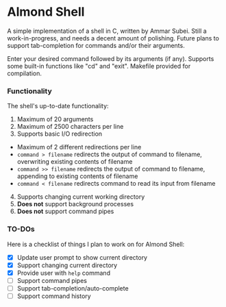 # Almond Shell
A simple implementation of a shell in C, written by Ammar Subei. Still a work-in-progress, and needs a decent amount of polishing. Future plans to support tab-completion for commands and/or their arguments.

Enter your desired command followed by its arguments (if any). Supports some built-in functions like "cd" and "exit". Makefile provided for compilation.

### Functionality
The shell's up-to-date functionality: 

1. Maximum of 20 arguments
2. Maximum of 2500 characters per line
3. Supports basic I/O redirection
  * Maximum of 2 different redirections per line
  * `command > filename` redirects the output of command to filename, overwriting existing contents of filename
  * `command >> filename` redirects the output of command to filename, appending to existing contents of filename
  * `command < filename` redirects command to read its input from filename
4. Supports changing current working directory
6. **Does not** support background processes
7. **Does not** support command pipes

### TO-DOs
Here is a checklist of things I plan to work on for Almond Shell:

- [x] Update user prompt to show current directory
- [x] Support changing current directory
- [x] Provide user with `help` command
- [ ] Support command pipes
- [ ] Support tab-completion/auto-complete
- [ ] Support command history
